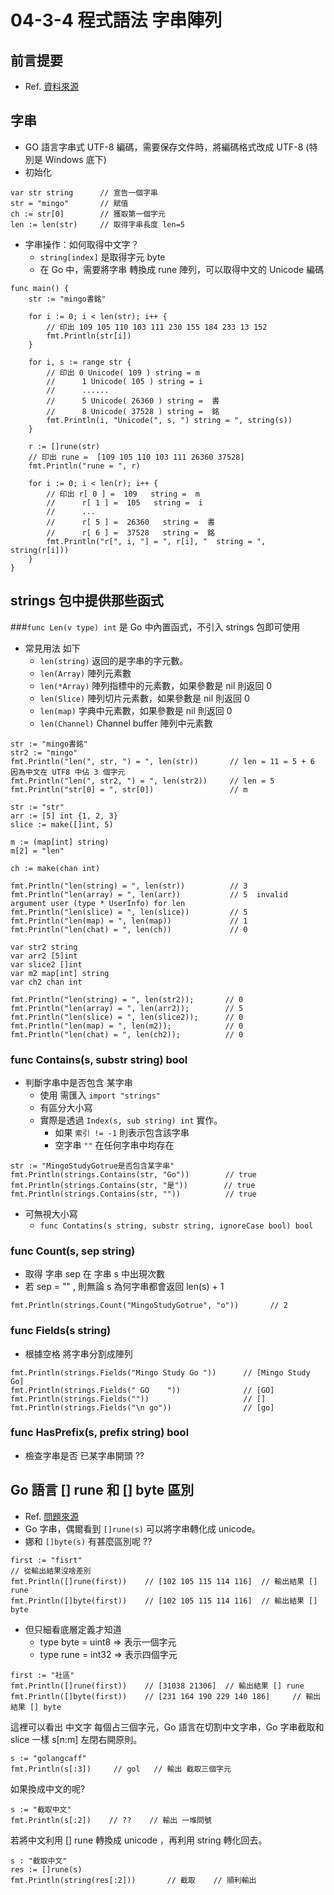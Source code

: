 # 04-3-4 程式語法 字串陣列

## 前言提要

* Ref. [資料來源](https://www.cnblogs.com/howDo/archive/2013/04/13/GoLang-Variable.html)

## 字串

* GO 語言字串式 UTF-8 編碼，需要保存文件時，將編碼格式改成 UTF-8 (特別是 Windows 底下)
* 初始化
```
var str string      // 宣告一個字串
str = "mingo"       // 賦值
ch := str[0]        // 獲取第一個字元
len := len(str)     // 取得字串長度 len=5
```

* 字串操作：如何取得中文字？
	* `string[index]` 是取得字元 byte
	* 在 Go 中，需要將字串 轉換成 rune 陣列，可以取得中文的 Unicode 編碼

```
func main() {
	str := "mingo書銘"

	for i := 0; i < len(str); i++ {
		// 印出 109 105 110 103 111 230 155 184 233 13 152
		fmt.Println(str[i])
	}

	for i, s := range str {
		// 印出 0 Unicode( 109 ) string = m
        //      1 Unicode( 105 ) string = i
		//      ......
		//      5 Unicode( 26360 ) string =  書
        //      8 Unicode( 37528 ) string =  銘
		fmt.Println(i, "Unicode(", s, ") string = ", string(s))
	}

	r := []rune(str)
	// 印出 rune =  [109 105 110 103 111 26360 37528]
	fmt.Println("rune = ", r)

	for i := 0; i < len(r); i++ {
		// 印出 r[ 0 ] =  109   string =  m
		//      r[ 1 ] =  105   string =  i
		//      ...
		//      r[ 5 ] =  26360   string =  書
        //      r[ 6 ] =  37528   string =  銘
		fmt.Println("r[", i, "] = ", r[i], "  string = ", string(r[i]))
	}
}
```

## strings 包中提供那些函式

###`func Len(v type) int` 是 Go 中內置函式，不引入 strings 包即可使用

* 常見用法 如下
	* `len(string)` 返回的是字串的字元數。
	* `len(Array)` 陣列元素數
	* `len(*Array)` 陣列指標中的元素數，如果參數是 nil 則返回 0
	* `len(Slice)` 陣列切片元素數，如果參數是 nil 則返回 0
	* `len(map)` 字典中元素數，如果參數是 nil 則返回 0
	* `len(Channel)` Channel buffer 陣列中元素數

```
str := "mingo書銘"
str2 := "mingo"
fmt.Println("len(", str, ") = ", len(str))       // len = 11 = 5 + 6  因為中文在 UTF8 中佔 3 個字元
fmt.Println("len(", str2, ") = ", len(str2))     // len = 5
fmt.Println("str[0] = ", str[0])                 // m

str := "str"
arr := [5] int {1, 2, 3}
slice := make([]int, 5)

m := (map[int] string)
m[2] = "len"

ch := make(chan int)

fmt.Println("len(string) = ", len(str))          // 3
fmt.Println("len(array) = ", len(arr))           // 5  invalid argument user (type * UserInfo) for len
fmt.Println("len(slice) = ", len(slice))         // 5
fmt.Println("len(map) = ", len(map))             // 1
fmt.Println("len(chat) = ", len(ch))             // 0

var str2 string
var arr2 [5]int
var slice2 []int
var m2 map[int] string
var ch2 chan int

fmt.Println("len(string) = ", len(str2));       // 0
fmt.Println("len(array) = ", len(arr2));        // 5 
fmt.Println("len(slice) = ", len(slice2));      // 0  
fmt.Println("len(map) = ", len(m2));            // 0 
fmt.Println("len(chat) = ", len(ch2));          // 0  
```

### func Contains(s, substr string) bool

* 判斷字串中是否包含 某字串
	* 使用 需匯入 `import "strings"`
	* 有區分大小寫
	* 實際是透過 `Index(s, sub string) int` 實作。
		* 如果 `索引 != -1` 則表示包含該字串
		* 空字串 `""` 在任何字串中均存在
```
str := "MingoStudyGotrue是否包含某字串"
fmt.Println(strings.Contains(str, "Go"))        // true
fmt.Println(strings.Contains(str, "是"))        // true
fmt.Println(strings.Contains(str, ""))          // true
```

* 可無視大小寫
	* `func Contatins(s string, substr string, ignoreCase bool) bool`

### func Count(s, sep string)

* 取得 字串 sep 在 字串 s 中出現次數
* 若 sep = "" , 則無論 s 為何字串都會返回 len(s) + 1
```
fmt.Println(strings.Count("MingoStudyGotrue", "o"))       // 2
```

### func Fields(s string)

* 根據空格 將字串分割成陣列
```
fmt.Println(strings.Fields("Mingo Study Go "))      // [Mingo Study Go]
fmt.Println(strings.Fields(" GO    "))              // [GO]
fmt.Println(strings.Fields(""))                     // []
fmt.Println(strings.Fields("\n go"))                // [go] 
```

### func HasPrefix(s, prefix string) bool

* 檢查字串是否 已某字串開頭 ??

## Go 語言 [] rune 和 [] byte 區別

* Ref. [問題來源](https://learnku.com/articles/23411/the-difference-between-rune-and-byte-of-go)
* Go 字串，偶爾看到 `[]rune(s)` 可以將字串轉化成 unicode。
* 娜和 `[]byte(s)` 有甚麼區別呢 ??

```
first := "fisrt"
// 從輸出結果沒啥差別
fmt.Println([]rune(first))    // [102 105 115 114 116]  // 輸出結果 [] rune
fmt.Println([]byte(first))    // [102 105 115 114 116]  // 輸出結果 [] byte
```

* 但只細看底層定義才知道
	* type byte = uint8 => 表示一個字元
	* type rune = int32 => 表示四個字元

```
first := "社區"
fmt.Println([]rune(first))    // [31038 21306]  // 輸出結果 [] rune
fmt.Println([]byte(first))    // [231 164 190 229 140 186]     // 輸出結果 [] byte
```

這裡可以看出 中文字 每個占三個字元，Go 語言在切割中文字串，Go 字串截取和 slice 一樣 s[n:m] 左閉右開原則。

```
s := "golangcaff"
fmt.Println(s[:3])     // gol   // 輸出 截取三個字元
```

如果換成中文的呢?

```
s := "截取中文"
fmt.Println(s[:2])    // ??    // 輸出 一堆問號
```

若將中文利用 [] rune 轉換成 unicode ，再利用 string 轉化回去。

```
s : "截取中文"
res := []rune(s)
fmt.Println(string(res[:2]))       // 截取    // 順利輸出
```